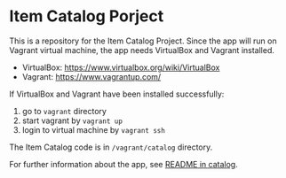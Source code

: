 Item Catalog Porject
====================

This is a repository for the Item Catalog Project.
Since the app will run on Vagrant virtual machine,
the app needs VirtualBox and Vagrant installed.

- VirtualBox: <https://www.virtualbox.org/wiki/VirtualBox>
- Vagrant: <https://www.vagrantup.com/>


If VirtualBox and Vagrant have been installed successfully:

1. go to `vagrant` directory
2. start vagrant by `vagrant up`
3. login to virtual machine by `vagrant ssh`

The Item Catalog code is in `/vagrant/catalog` directory.


For further information about the app,
see [README in catalog](vagrant/catalog/README.md).
